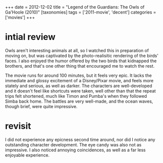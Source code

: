 +++
date = 2012-12-02
title = "Legend of the Guardians: The Owls of Ga'Hoole (2010)"
[taxonomies]
tags = ['2011-movie', 'decent']
categories = ['movies']
+++

intial review
=============

Owls aren't interesting animals at all, so I watched this in
preparation of moving on, but was captivated by the photo-realisitic
rendering of the birds' faces. I also enjoyed the humor offered by the
two birds that kidnapped the brothers, and that's one other thing that
encouraged me to watch the rest.

The movie runs for around 100 minutes, but it feels very epic. It lacks
the immediate and glossy excitement of a Disney/Pixar movie, and feels
more stately and serious, as well as darker. The characters are
well-developed and it doesn't feel like shortcuts were taken, well
other than that the repeat trips felt shortened, much like Timon and
Pumba's when they followed Simba back home. The battles are very
well-made, and the ocean waves, though brief, were quite impressive.

revisit
=======

I did not experience any epicness second time around, nor did I notice
any outstanding character development. The eye candy was also not as
impressive. I also noticed annoying coincidences, as well as a far less
enjoyable experience.

